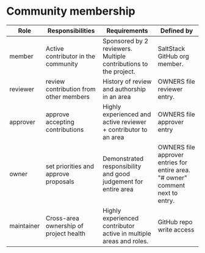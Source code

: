 # Community membership


| Role | Responsibilities | Requirements | Defined by |
| -----| ---------------- | ------------ | -------|
| member | Active contributor in the community | Sponsored by 2 reviewers. Multiple contributions to the project. | SaltStack GitHub org member. |
| reviewer | review contribution from other members | History of review and authorship in an area | OWNERS file reviewer entry. |
| approver | approve accepting contributions | Highly experienced and active reviewer + contributor to an area | OWNERS file approver entry|
| owner | set priorities and approve proposals | Demonstrated responsibility and good judgement for entire area | OWNERS file approver entries for entire area.  "# owner" comment next to entry. |
| maintainer | Cross-area ownership of project health | Highly experienced contributor active in multiple areas and roles. | GitHub repo write access |
